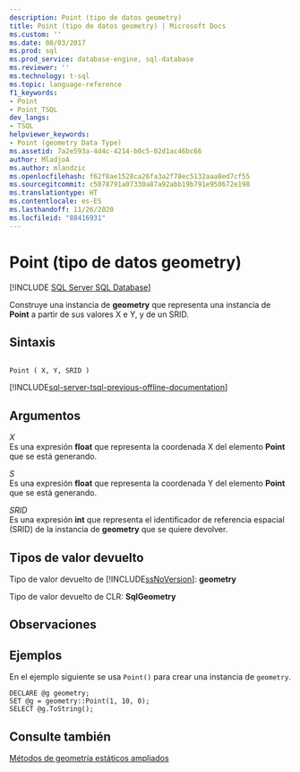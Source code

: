 ```yaml
---
description: Point (tipo de datos geometry)
title: Point (tipo de datos geometry) | Microsoft Docs
ms.custom: ''
ms.date: 08/03/2017
ms.prod: sql
ms.prod_service: database-engine, sql-database
ms.reviewer: ''
ms.technology: t-sql
ms.topic: language-reference
f1_keywords:
- Point
- Point_TSQL
dev_langs:
- TSQL
helpviewer_keywords:
- Point (geometry Data Type)
ms.assetid: 7a2e593a-4d4c-4214-b0c5-02d1ac46bc66
author: MladjoA
ms.author: mlandzic
ms.openlocfilehash: f62f8ae1528ca26fa3a2f78ec5132aaa8ed7cf55
ms.sourcegitcommit: c5078791a07330a87a92abb19b791e950672e198
ms.translationtype: HT
ms.contentlocale: es-ES
ms.lasthandoff: 11/26/2020
ms.locfileid: "88416931"
---
```

# <a name="point-geometry-data-type"></a>Point (tipo de datos geometry)
[!INCLUDE [SQL Server SQL Database](../../includes/applies-to-version/sql-asdb.md)]

Construye una instancia de **geometry** que representa una instancia de **Point** a partir de sus valores X e Y, y de un SRID.
  
## <a name="syntax"></a>Sintaxis  
  
```  
  
Point ( X, Y, SRID )  
```  
  
[!INCLUDE[sql-server-tsql-previous-offline-documentation](../../includes/sql-server-tsql-previous-offline-documentation.md)]

## <a name="arguments"></a>Argumentos
 *X*  
 Es una expresión **float** que representa la coordenada X del elemento **Point** que se está generando.  
  
 *S*  
 Es una expresión **float** que representa la coordenada Y del elemento **Point** que se está generando.  
  
 *SRID*  
 Es una expresión **int** que representa el identificador de referencia espacial (SRID) de la instancia de **geometry** que se quiere devolver.  
  
## <a name="return-types"></a>Tipos de valor devuelto  
 Tipo de valor devuelto de [!INCLUDE[ssNoVersion](../../includes/ssnoversion-md.md)]: **geometry**  
  
 Tipo de valor devuelto de CLR: **SqlGeometry**  
  
## <a name="remarks"></a>Observaciones  
  
## <a name="examples"></a>Ejemplos  
 En el ejemplo siguiente se usa `Point()` para crear una instancia de `geometry`.  
  
```  
DECLARE @g geometry;   
SET @g = geometry::Point(1, 10, 0);  
SELECT @g.ToString();  
```  
  
## <a name="see-also"></a>Consulte también  
 [Métodos de geometría estáticos ampliados](../../t-sql/spatial-geometry/extended-static-geometry-methods.md)  
  
  

